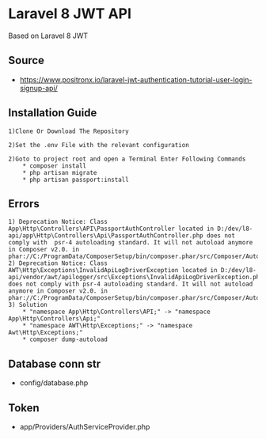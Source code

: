 # Laravel 8 JWT API 
Based on Laravel 8 JWT

## Source
* https://www.positronx.io/laravel-jwt-authentication-tutorial-user-login-signup-api/

## Installation Guide
    1)Clone Or Download The Repository

    2)Set the .env File with the relevant configuration

    2)Goto to project root and open a Terminal Enter Following Commands 
        * composer install
        * php artisan migrate
        * php artisan passport:install
## Errors
    1) Deprecation Notice: Class App\Http\Controllers\API\PassportAuthController located in D:/dev/l8-api/app\Http\Controllers\Api\PassportAuthController.php does not comply with  psr-4 autoloading standard. It will not autoload anymore in Composer v2.0. in phar://C:/ProgramData/ComposerSetup/bin/composer.phar/src/Composer/Autoload/ClassMapGenerator.php:201
    2) Deprecation Notice: Class AWT\Http\Exceptions\InvalidApiLogDriverException located in D:/dev/l8-api/vendor/awt/apilogger/src\Exceptions\InvalidApiLogDriverException.php does not comply with psr-4 autoloading standard. It will not autoload anymore in Composer v2.0. in phar://C:/ProgramData/ComposerSetup/bin/composer.phar/src/Composer/Autoload/ClassMapGenerator.php:201
    3) Solution 
        * "namespace App\Http\Controllers\API;" -> "namespace App\Http\Controllers\Api;"
        * "namespace AWT\Http\Exceptions;" -> "namespace Awt\Http\Exceptions;"
        * composer dump-autoload

## Database conn str
* config/database.php
## Token
* app/Providers/AuthServiceProvider.php
